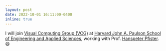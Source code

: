 ```yaml
---
layout: post
date: 2022-10-01 16:11:00-0400
inline: true
---
```


I will join [Visual Computing Group (VCG)](https://vcg.seas.harvard.edu/) at [Harvard John A. Paulson School of Engineering and Applied Sciences](https://seas.harvard.edu/), working with Prof. [Hanspeter Pfister](https://scholar.google.com/citations?user=VWX-GMAAAAAJ&hl=en). :smile:
